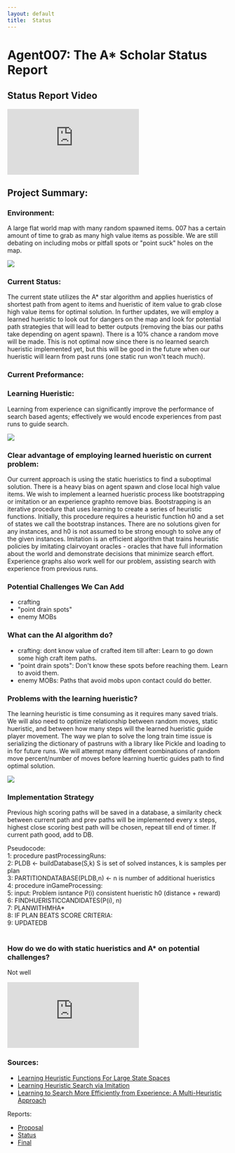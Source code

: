 ```yaml
---
layout: default
title:  Status
---
```



# Agent007: The A* Scholar Status Report

## Status Report Video

<iframe src="https://www.youtube.com/embed/TTUUmLabrpc" frameborder="0" allowfullscreen=""></iframe>

## Project Summary:

### Environment:
A large flat world map with many random spawned items. 007 has a certain amount of time to grab as many high value items as possible. We are still debating on including mobs or pitfall spots or "point suck" holes on the map.  

<img src="https://i.ytimg.com/vi/CBZR5a8unpc/hqdefault.jpg">

### Current Status:
The current state utilizes the A* star algorithm and applies hueristics of shortest path from agent to items and hueristic of item value to grab close high value items for optimal solution. In further updates, we will employ a learned hueristic to look out for dangers on the map and look for potential path strategies that will lead to better outputs (removing the bias our paths take depending on agent spawn). There is a 10% chance a random move will be made. This is not optimal now since there is no learned search hueristic implemented yet, but this will be good in the future when our hueristic will learn from past runs (one static run won't teach much).

### Current Preformance:

### Learning Hueristic:
Learning from experience can significantly improve the performance of search based agents; effectively we would encode experiences from past runs to guide search.  

<img src="https://data-flair.training/blogs/wp-content/uploads/sites/2/2018/08/Heuristic-Search-in-Artificial-Intelligence-Python-01-1.jpg">

### Clear advantage of employing learned hueristic on current problem:
Our current approach is using the static hueristics to find a suboptimal solution. There is a heavy bias on agent spawn and close local high value items. We wish to implement a learned hueristic process like bootstrapping or imitation or an experience graphto remove bias. Bootstrapping is an iterative procedure that uses learning to create a series of heuristic functions. Initially, this procedure requires a heuristic function h0 and a set of states we call the bootstrap instances. There are no solutions given for any instances, and h0 is not assumed to be strong enough to solve any of the given instances. Imitation is an efficient algorithm that trains heuristic policies by imitating clairvoyant oracles - oracles that have full information about the world and demonstrate decisions that minimize search effort. Experience graphs also work well for our problem, assisting search with experience from previous runs.

### Potential Challenges We Can Add 
- crafting
- "point drain spots"
- enemy MOBs

### What can the AI algorithm do?
- crafting: dont know value of crafted item till after: Learn to go down some high craft item paths.
- "point drain spots": Don't know these spots before reaching them. Learn to avoid them.
- enemy MOBs: Paths that avoid mobs upon contact could do better.

### Problems with the learning hueristic?
The learning heuristic is time consuming as it requires many saved trials. We will also need to optimize relationship between random moves, static hueristic, and between how many steps will the learned hueristic guide player movement. The way we plan to solve the long train time issue is serializing the dictionary of pastruns with a library like Pickle and loading to in for future runs. We will attempt many different combinations of random move percent/number of moves before learning huertic guides path to find optimal solution. 

<img src="https://pythontic.com/python_pickle.png">

### Implementation Strategy
Previous high scoring paths will be saved in a database, a similarity check between current path and prev paths will be implemented every x steps, highest close scoring best path will be chosen, repeat till end of timer. If current path good, add to DB.

Pseudocode:<br>
1: procedure pastProcessingRuns:<br>
2:		PLDB <- buildDatabase(S,k) S is set of solved instances, k is samples per plan<br>
3:		PARTITIONDATABASE(PLDB,n) <- n is number of additional hueristics<br>
4: procedure inGameProcessing:<br>
5:		input: Problem isntance P(i) consistent hueristic h0 (distance + reward)<br>
6:		FINDHUERISTICCANDIDATES(P(i), n)<br>
7:		PLANWITHMHA*<br>
8:		IF PLAN BEATS SCORE CRITERIA:<br>
9:			UPDATEDB<br>
<br>
### How do we do with static hueristics and A* on potential challenges?
Not well

<iframe src="https://www.youtube.com//embed/tmKcxlXll-s" frameborder="0" allowfullscreen=""></iframe>

### Sources:
- [Learning Heuristic Functions For Large State Spaces](https://www.sciencedirect.com/science/article/pii/S0004370211000877?fbclid=IwAR3o29EXShje6HAfJ-OC908yusSttGQ1AaaLXFmG_2wmK_0_tiwZCSYQCDI) 
- [Learning Heuristic Search via Imitation](http://proceedings.mlr.press/v78/bhardwaj17a/bhardwaj17a.pdf)
- [Learning to Search More Efficiently from Experience: A Multi-Heuristic Approach](https://www.cs.cmu.edu/~maxim/files/learningtosearch_socs15.pdf)

Reports:

- [Proposal](proposal.html)
- [Status](status.html)
- [Final](final.html)

